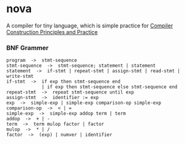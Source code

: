 # nova

A compiler for tiny language, which is simple practice for [Compiler Construction Principles and Practice](http://www.amazon.com/Compiler-Construction-Principles-Kenneth-Louden/dp/0534939724)

### BNF Grammer

```
program  ->  stmt-sequence
stmt-sequence  ->  stmt-sequence; statement | statement
statement  ->  if-stmt | repeat-stmt | assign-stmt | read-stmt | write-stmt
if-stmt  ->  if exp then stmt-sequence end
             | if exp then stmt-sequence else stmt-sequence end
repeat-stmt  ->  repeat stmt-sequence until exp
assign-stmt  ->  identifier := exp
exp  ->  simple-exp | simple-exp comparison-op simple-exp
comparison-op  ->  < | =
simple-exp  ->  simple-exp addop term | term
addop  ->  + | -
term  ->  term mulop factor | factor
mulop  ->  * | /
factor  ->  (exp) | numver | identifier
```
